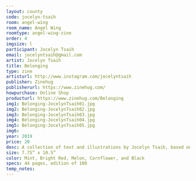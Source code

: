 ```yaml
---
layout: county 
code: jocelyn-tsaih
room: angel-wing
room_name: Angel Wing
roomtype: angel-wing-zine
order: 4
imgsize: l
participant: Jocelyn Tsaih
email: jocelyntsaih@gmail.com
artist: Jocelyn Tsaih
title: Belonging
type: zine
artisturl: http://www.instagram.com/jocelyntsaih
publisher: Zinehug
publisherurl: https://www.zinehug.com/
howpurchase: Online Shop
producturl: https://www.zinehug.com/Belonging
img1: Belonging-JocelynTsaih01.jpg
img2: Belonging-JocelynTsaih02.jpg
img3: Belonging-JocelynTsaih03.jpg
img4: Belonging-JocelynTsaih04.jpg
img5: Belonging-JocelynTsaih05.jpg
img6: 
year: 2019
price: 20
desc: A collection of text and illustrations by Jocelyn Tsaih, based on the subject of Belonging explored during her residency at Almost Perfect Tokyo.
size: 7.75” x 10.5”
color: Mint, Bright Red, Melon, Cornflower, and Black
specs: 44 pages, edition of 100
temp_notes: 
---
```

